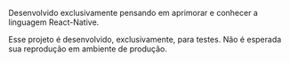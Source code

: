 Desenvolvido exclusivamente pensando em aprimorar e conhecer a linguagem React-Native.

Esse projeto é desenvolvido, exclusivamente, para testes.
Não é esperada sua reprodução em ambiente de produção.
